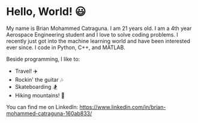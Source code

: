 # Hello, World! :smiley:
My name is Brian Mohammed Catraguna. I am 21 years old. I am a 4th year Aerospace Engineering student and I love to solve coding problems. I recently just got into the machine learning world and have been interested ever since. I code in Python, C++, and MATLAB.

Beside programming, I like to:
- Travel! :airplane:
- Rockin' the guitar :notes:
- Skateboarding :snowboarder:
- Hiking mountains! :mount_fuji:

You can find me on LinkedIn: https://www.linkedin.com/in/brian-mohammed-catraguna-160ab833/

